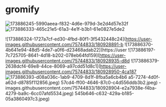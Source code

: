 # gromify


![173886245-5990aeea-f832-4d6e-979d-3e2d4d57e32f](https://user-images.githubusercontent.com/75744833/180928838-e632cf1f-a359-4e4c-916e-67bc953f5c88.jpeg)
![173886333-465c21e5-61a3-4e1f-b3b1-61e0827e5de2](https://user-images.githubusercontent.com/75744833/180928914-b6b4eb77-4717-4eac-aadf-8bbc2fee34f9.jpeg)

![173886324-1727a7cf-ed30-4fbd-80f1-3f5432448c24](https://user-images.githubusercontent.com/75744833/180928891-b
![173886370-4b641e94-48d5-4de7-a0f6-d23468adab22](https://user
![173886197-7c725705-8641-4d18-b202-078eb64fd159](https://user-images.githubusercontent.com/75744833/180928935-d8d
![173886379-2638dcf4-69e8-44ce-8069-a97cdd51d8c1](https://user-images.githubusercontent.com/75744833/180928950-4ca187
![173886393-d08a036c-1ab9-4709-8d1f-8fba5a6cb4b6](https://user-images.githubusercontent.com/75744833/180928960-744da549-29cb-4d49-a5db-dabe55b5234c.jpeg)
a5-7274-4d0f-a62d-d8785f112856.jpeg)
57cd4-ff00-4646-87c0-c4d556ddb3b2.jpeg)
-images.githubusercontent.com/75744833/180928904-e2a7938e-f4ba-4279-ba9c-6cc07afd5534.jpeg)
545b646-c632-429a-b185-05a3860497c3.jpeg)


